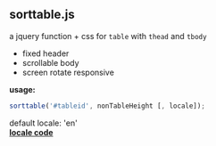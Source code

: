 sorttable.js 
---
a jquery function + css for `table` with `thead` and `tbody`  
- fixed header
- scrollable body
- screen rotate responsive  
  
**usage:**  
```js
sorttable('#tableid', nonTableHeight [, locale]);  
 ```
default locale: 'en'  
[**locale code**](https://r12a.github.io/app-subtags/)
